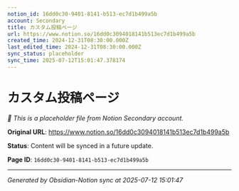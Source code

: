```yaml
---
notion_id: 16dd0c30-9401-8141-b513-ec7d1b499a5b
account: Secondary
title: カスタム投稿ページ
url: https://www.notion.so/16dd0c3094018141b513ec7d1b499a5b
created_time: 2024-12-31T08:30:00.000Z
last_edited_time: 2024-12-31T08:30:00.000Z
sync_status: placeholder
sync_time: 2025-07-12T15:01:47.378174
---
```


# カスタム投稿ページ

*🔄 This is a placeholder file from Notion Secondary account.*

**Original URL**: https://www.notion.so/16dd0c3094018141b513ec7d1b499a5b

**Status**: Content will be synced in a future update.

**Page ID**: `16dd0c30-9401-8141-b513-ec7d1b499a5b`

---

*Generated by Obsidian-Notion sync at 2025-07-12 15:01:47*
